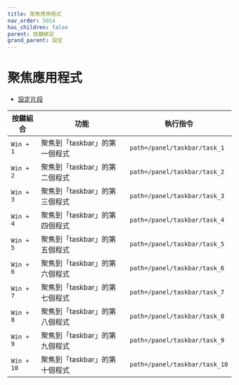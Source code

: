 ```yaml
---
title: 聚焦應用程式
nav_order: 5014
has_children: false
parent: 按鍵綁定
grand_parent: 設定
---
```



# 聚焦應用程式


* [設定片段](https://github.com/samwhelp/lubuntu-adjustment/blob/main/prototype/main/lxqt-config/Main/asset/overlay/etc/skel/.config/lxqt/globalkeyshortcuts.conf#L40-L88)


| 按鍵組合          | 功能           | 執行指令     |
| ----------------- | -------------- | ------------ |
| `Win + 1` | 聚焦到「taskbar」的第一個程式 | `path=/panel/taskbar/task_1`|
| `Win + 2` | 聚焦到「taskbar」的第二個程式 | `path=/panel/taskbar/task_2`|
| `Win + 3` | 聚焦到「taskbar」的第三個程式 | `path=/panel/taskbar/task_3`|
| `Win + 4` | 聚焦到「taskbar」的第四個程式 | `path=/panel/taskbar/task_4`|
| `Win + 5` | 聚焦到「taskbar」的第五個程式 | `path=/panel/taskbar/task_5`|
| `Win + 6` | 聚焦到「taskbar」的第六個程式 | `path=/panel/taskbar/task_6`|
| `Win + 7` | 聚焦到「taskbar」的第七個程式 | `path=/panel/taskbar/task_7`|
| `Win + 8` | 聚焦到「taskbar」的第八個程式 | `path=/panel/taskbar/task_8`|
| `Win + 9` | 聚焦到「taskbar」的第九個程式 | `path=/panel/taskbar/task_9`|
| `Win + 10` | 聚焦到「taskbar」的第十個程式 | `path=/panel/taskbar/task_10`|

